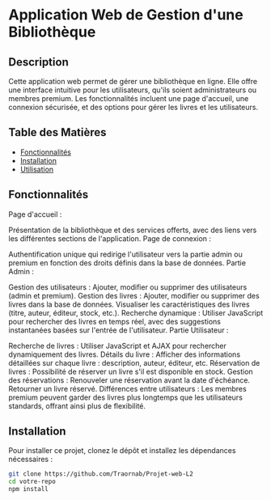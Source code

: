 # Application Web de Gestion d'une Bibliothèque

## Description
Cette application web permet de gérer une bibliothèque en ligne. Elle offre une interface intuitive pour les utilisateurs, qu'ils soient administrateurs ou membres premium. Les fonctionnalités incluent une page d'accueil, une connexion sécurisée, et des options pour gérer les livres et les utilisateurs.

## Table des Matières
- [Fonctionnalités](#fonctionnalités)
- [Installation](#installation)
- [Utilisation](#utilisation)

## Fonctionnalités
Page d'accueil :

Présentation de la bibliothèque et des services offerts, avec des liens vers les différentes sections de l'application.
Page de connexion :

Authentification unique qui redirige l'utilisateur vers la partie admin ou premium en fonction des droits définis dans la base de données.
Partie Admin :

Gestion des utilisateurs :
Ajouter, modifier ou supprimer des utilisateurs (admin et premium).
Gestion des livres :
Ajouter, modifier ou supprimer des livres dans la base de données.
Visualiser les caractéristiques des livres (titre, auteur, éditeur, stock, etc.).
Recherche dynamique :
Utiliser JavaScript pour rechercher des livres en temps réel, avec des suggestions instantanées basées sur l'entrée de l'utilisateur.
Partie Utilisateur :

Recherche de livres :
Utiliser JavaScript et AJAX pour rechercher dynamiquement des livres.
Détails du livre :
Afficher des informations détaillées sur chaque livre : description, auteur, éditeur, etc.
Réservation de livres :
Possibilité de réserver un livre s'il est disponible en stock.
Gestion des réservations :
Renouveler une réservation avant la date d'échéance.
Retourner un livre réservé.
Différences entre utilisateurs :
Les membres premium peuvent garder des livres plus longtemps que les utilisateurs standards, offrant ainsi plus de flexibilité.


## Installation
Pour installer ce projet, clonez le dépôt et installez les dépendances nécessaires :
```bash
git clone https://github.com/Traornab/Projet-web-L2
cd votre-repo
npm install


